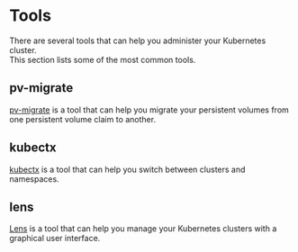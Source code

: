 # Tools
There are several tools that can help you administer your Kubernetes cluster.  
This section lists some of the most common tools.

## pv-migrate
[pv-migrate](https://github.com/utkuozdemir/pv-migrate) is a tool that can help you migrate your persistent volumes from one persistent volume claim to another.

## kubectx
[kubectx](https://github.com/ahmetb/kubectx) is a tool that can help you switch between clusters and namespaces.

## lens
[Lens](https://k8slens.dev/) is a tool that can help you manage your Kubernetes clusters with a graphical user interface.
